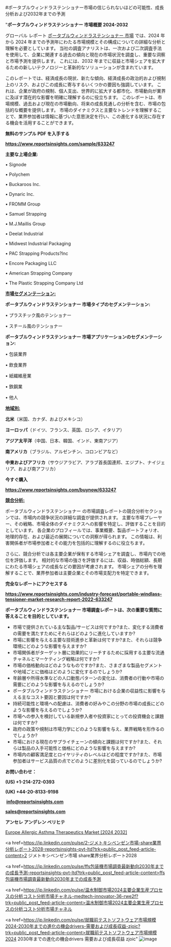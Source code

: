 #ポータブルウィンドラステンショナー市場の信じられないほどの可能性、成長分析および2032年までの予測

"<strong>ポータブルウィンドラステンショナー 市場概要 2024-2032</strong>

グローバル レポート <a href=https://www.reportsinsights.com/sample/633247>ポータブルウィンドラステンショナー 市場</a> では、2024 年から 2024 年までの予測年にわたる市場規模とその構成についての詳細な分析と理解を必要としています。 当社の調査アナリストは、一次および二次調査手法を使用して、企業に関連する過去の傾向と現在の市場状況を調査し、重要な洞察と市場予測を提供します。 これには、2032 年までに収益と市場シェアを拡大​​するための新しいテクノロジーと革新的なソリューションが含まれています。

このレポートでは、経済成長の現状、新たな傾向、経済成長の政治的および規制上のリスク、およびこの成長に寄与するいくつかの要因も強調しています。 これは、企業が政府の規制、個人支出、世界的に拡大する都市化、市場動向が業界に及ぼす潜在的な影響を明確に理解するのに役立ちます。 このレポートは、市場規模、過去および現在の市場動向、将来の成長見通しの分析を含む、市場の包括的な概要を提供します。 市場のダイナミクスと主要なトレンドを理解することで、業界参加者は情報に基づいた意思決定を行い、この進化する状況に存在する機会を活用することができます。

<strong><b>無料のサンプル PDF を入手する</b></strong>

<a href=https://www.reportsinsights.com/sample/633247><strong><u>https://www.reportsinsights.com/sample/633247</u></strong></a>

<strong>主要な上場企業:</strong>

• Signode

• Polychem

• Buckaroos Inc.

• Dynaric Inc.

• FROMM Group

• Samuel Strapping

• M.J.Maillis Group

• Deelat Industrial

• Midwest Industrial Packaging

• PAC Strapping Products?Inc

• Encore Packaging LLC

• American Strapping Company

• The Plastic Strapping Company Ltd

<strong><u>市場セグメンテーション</u></strong><strong><u>:</u></strong>

<strong>ポータブルウィンドラステンショナー 市場タイプのセグメンテーション:</strong>

• プラスチック風のテンショナー

• スチール風のテンショナー

<strong>ポータブルウィンドラステンショナー 市場アプリケーションのセグメンテーション:</strong>

• 包装業界

• 飲食業界

• 紙繊維産業

• 鉄鋼業

• 他人

<strong><u>地域別</u></strong><strong><u>:</u></strong>

<strong>北米</strong>（米国、カナダ、およびメキシコ）

<strong>ヨーロッパ</strong>（ドイツ、フランス、英国、ロシア、イタリア）

<strong>アジア太平洋</strong>（中国、日本、韓国、インド、東南アジア）

<strong>南アメリカ</strong>（ブラジル、アルゼンチン、コロンビアなど）

<strong>中東およびアフリカ</strong>（サウジアラビア、アラブ首長国連邦、エジプト、ナイジェリア、および南アフリカ）

<strong>今すぐ購入</strong>

<a href=https://www.reportsinsights.com/buynow/633247><strong><u>https://www.reportsinsights.com/buynow/633247</u></strong></a>

<strong><u>競合分析:</u></strong>

ポータブルウィンドラステンショナー の市場調査レポートの競合分析セクションでは、市場内の競争状況の詳細な調査が提供されます。 主要な市場プレーヤー、その戦略、市場全体のダイナミクスへの影響を特定し、評価することを目的としています。 各企業のプロフィールでは、事業概要、製品ポートフォリオ、地理的存在、および最近の展開についての洞察が得られます。 この情報は、利害関係者が市場参加者とその能力を包括的に理解するのに役立ちます。

さらに、競合分析では各主要企業が保有する市場シェアを調査し、市場内での地位を評価します。 相対的な市場の強さを評価するには、収益、時価総額、長期にわたる市場シェアの成長などの要因が考慮されます。 市場シェアの分布を理解することで、業界参加者は主要企業とその市場支配力を特定できます。

<strong>完全なレポートにアクセスする</strong>

<a href=https://www.reportsinsights.com/industry-forecast/portable-windlass-tensioner-market-research-report-2022-633247><strong><u><b>https://www.reportsinsights.com/industry-forecast/portable-windlass-tensioner-market-research-report-2022-633247</b></u></strong></a>

<strong><b>ポータブルウィンドラステンショナー 市場調査レポートは、次の重要な質問に答えることを目的としています。</b></strong>
<ul>
  <li>市場で提供されている主な製品/サービスは何ですか?また、変化する消費者の需要を満たすためにそれらはどのように進化していますか?</li>
  <li>市場に影響を与える主要な技術進歩と革新は何ですか?また、それらは競争環境にどのような影響を与えますか?</li>
  <li>市場関係者がターゲット層に効果的にリーチするために採用する主要な流通チャネルとマーケティング戦略は何ですか?</li>
  <li>市場の価格動向はどのようなものですか?また、さまざまな製品セグメントや地域ごとに価格はどのように変化するのでしょうか?</li>
  <li>年齢層や所得水準などの人口動態パターンの変化は、消費者の行動や市場の需要にどのような影響を与えるのでしょうか?</li>
  <li>ポータブルウィンドラステンショナー 市場における企業の収益性に影響を与える主なコスト要因と要因は何ですか?</li>
  <li>持続可能性と環境への配慮は、消費者の好みやこの分野の市場の成長にどのような影響を与えるのでしょうか?</li>
  <li>市場への参入を検討している新規参入者や投資家にとっての投資機会と課題は何ですか?</li>
  <li>政府の政策や規制は市場力学にどのような影響を与え、業界戦略を形作るのでしょうか?</li>
  <li>市場における現在のサプライチェーンの傾向と課題は何ですか?また、それらは製品の入手可能性と価格にどのような影響を与えますか?</li>
  <li>市場内の顧客満足度とロイヤリティのレベルはどの程度ですか?また、市場参加者はサービス品質の点でどのように差別化を図っているのでしょうか?</li>
</ul>
<strong>お問い合わせ：</strong>

<strong>(US) +1-214-272-0393</strong>

<strong>(UK) +44-20-8133-9198</strong>

<strong> </strong><a href=info@reportsinsights.com><strong><u>info@reportsinsights.com</u></strong></a>

<a href=sales@reportsinsights.com><strong><u>sales@reportsinsights.com</u></strong></a>

<strong>アンセレ アンデレン ベリヒテ</strong>

<a href=https://www.linkedin.com/pulse/europe-allergic-asthma-therapeutics-markets-analysis-1gyif/>Europe Allergic Asthma Therapeutics Market [2024 2032]</a>

<a href=https://jp.linkedin.com/pulse/2-ジメトキシベンゼン市場-share業界分析レポート2028-reportsinsights-pvt-ltd?trk=public_post_feed-article-content>2 ジメトキシベンゼン市場 share業界分析レポート2028</a>

<a href=https://jp.linkedin.com/pulse/ffs包装機市場調査最新動向2030年までの成長予測-reportsinsights-pvt-ltd?trk=public_post_feed-article-content>ffs包装機市場調査最新動向2030年までの成長予測</a>

<a href=https://jp.linkedin.com/pulse/温水制御市場2024主要企業生産プロセスの分析コスト分析市場チャネル-medtech-innovator-36-rwe2f?trk=public_post_feed-article-content>温水制御市場2024主要企業生産プロセスの分析コスト分析市場チャネル</a>

<a href=https://jp.linkedin.com/pulse/就職前テストソフトウェア市場規模2024-2030年までの進化の機会drivers-需要および成長収益-zjoic?trk=public_post_feed-article-content>就職前テストソフトウェア市場規模2024 2030年までの進化の機会drivers 需要および成長収益 zjoic</a>"
![image](https://github.com/aakesh123242/RIMarket/assets/158431203/e4adaa50-7c9f-4d7e-aa4c-184b28af61da)
